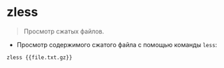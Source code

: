 # zless

> Просмотр сжатых файлов.

- Просмотр содержимого сжатого файла с помощью команды `less`:

`zless {{file.txt.gz}}`
